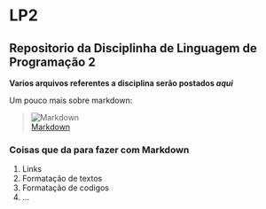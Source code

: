 # LP2
## Repositorio da Disciplinha de Linguagem de Programação 2



**Varios arquivos referentes a disciplina serão postados *aqui***

Um pouco mais sobre markdown:

>![Markdown](https://www.vectorlogo.zone/logos/markdown-here/markdown-here-icon.svg)  
[Markdown](https://blog.da2k.com.br/2015/02/08/aprenda-markdown/) 


### Coisas que da para fazer com Markdown ###

1. Links
2. Formatação de textos
3. Formatação de codigos
4. ...
